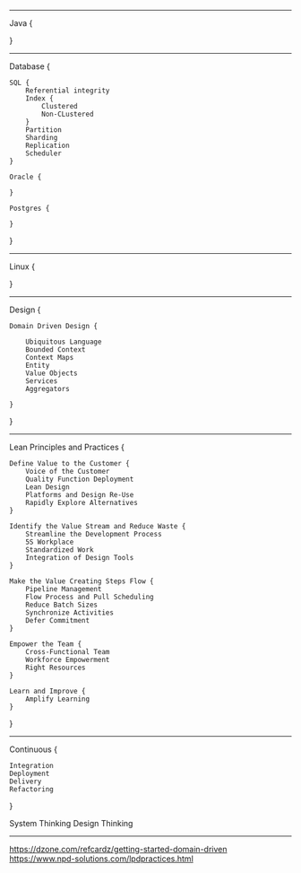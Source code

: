 ***

Java {
    
  
}

***

Database {
          
    SQL {
        Referential integrity
        Index {
            Clustered
            Non-CLustered
        }
        Partition
        Sharding
        Replication
        Scheduler
    }
  
    Oracle {
    
    }

    Postgres {

    }
  
}

***

Linux {

}

***

Design {

    Domain Driven Design {

        Ubiquitous Language
        Bounded Context
        Context Maps
        Entity 
        Value Objects
        Services 
        Aggregators
        
    }

}

***
Lean Principles and Practices {
    
    Define Value to the Customer {
        Voice of the Customer
        Quality Function Deployment 
        Lean Design
        Platforms and Design Re-Use
        Rapidly Explore Alternatives
    }
    
    Identify the Value Stream and Reduce Waste {
        Streamline the Development Process
        5S Workplace
        Standardized Work
        Integration of Design Tools
    }
    
    Make the Value Creating Steps Flow {
        Pipeline Management
        Flow Process and Pull Scheduling
        Reduce Batch Sizes
        Synchronize Activities
        Defer Commitment
    }
    
    Empower the Team {
        Cross-Functional Team
        Workforce Empowerment
        Right Resources
    }
    
    Learn and Improve {
        Amplify Learning
    }
    
}

***

Continuous {

    Integration
    Deployment
    Delivery
    Refactoring
    
}

System Thinking
Design Thinking

***

https://dzone.com/refcardz/getting-started-domain-driven
https://www.npd-solutions.com/lpdpractices.html

